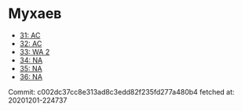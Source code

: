 # Мухаев
- [31: AC](31.md)
- [32: AC](32.md)
- [33: WA 2](33.md)
- [34: NA](34.md)
- [35: NA](35.md)
- [36: NA](36.md)

Commit: c002dc37cc8e313ad8c3edd82f235fd277a480b4
 fetched at: 20201201-224737
